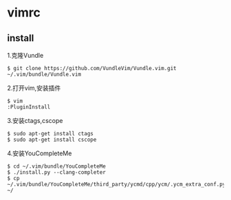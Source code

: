 # vimrc

## install

1.克隆Vundle
```
$ git clone https://github.com/VundleVim/Vundle.vim.git ~/.vim/bundle/Vundle.vim
```
2.打开vim,安装插件
```
$ vim
:PluginInstall
```
3.安装ctags,cscope
```
$ sudo apt-get install ctags
$ sudo apt-get install cscope
```
4.安装YouCompleteMe
```
$ cd ~/.vim/bundle/YouCompleteMe
$ ./install.py --clang-completer
$ cp ~/.vim/bundle/YouCompleteMe/third_party/ycmd/cpp/ycm/.ycm_extra_conf.py ~/
```
